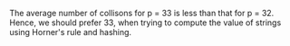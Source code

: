 The average number of collisons for p = 33 is less than that for p = 32. Hence, we should prefer 33, when trying to compute the value of strings using Horner's rule and hashing.
